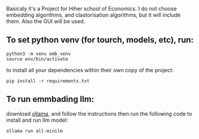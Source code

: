 Basicaly it's a Project for Hiher school of Economics.
I do not choose embedding algorithms, and clastorisation algorithms, but it will include them. Also the GUI will be used.

## To set python venv (for tourch, models, etc), run:
```
python3 -m venv emb_venv
source env/bin/activate
```

to install all your dependencies within their own copy of the project:
``` 
pip install -r requirements.txt
```
## To run emmbading llm:
download [ollama](https://ollama.com/download/mac), and follow the instructions
then run the following code to install and run llm model:
```
ollama run all-minilm
```